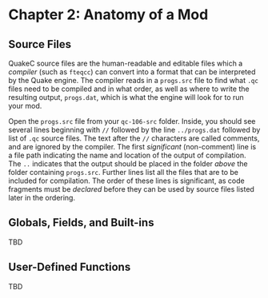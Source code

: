 <!-- Enable word-wrap -->

# Chapter 2: Anatomy of a Mod

## Source Files

QuakeC source files are the human-readable and editable files which a *compiler* (such as `fteqcc`) can convert into a format that can be interpreted by the Quake engine.  The compiler reads in a `progs.src` file to find what `.qc` files need to be compiled and in what order, as well as where to write the resulting output, `progs.dat`, which is what the engine will look for to run your mod.

Open the `progs.src` file from your `qc-106-src` folder.  Inside, you should see several lines beginning with `//` followed by the line `../progs.dat` followed by list of `.qc` source files.  The text after the `//` characters are called comments, and are ignored by the compiler.  The first *significant* (non-comment) line is a file path indicating the name and location of the output of compilation.  The `..` indicates that the output should be placed in the folder *above* the folder containing `progs.src`.  Further lines list all the files that are to be included for compilation.   The order of these lines is significant, as code fragments must be *declared* before they can be used by source files listed later in the ordering.

## Globals, Fields, and Built-ins

TBD

## User-Defined Functions

TBD
